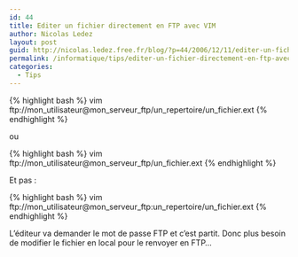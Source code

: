 ```yaml
---
id: 44
title: Editer un fichier directement en FTP avec VIM
author: Nicolas Ledez
layout: post
guid: http://nicolas.ledez.free.fr/blog/?p=44/2006/12/11/editer-un-fichier-directement-en-ftp-avec-vim/
permalink: /informatique/tips/editer-un-fichier-directement-en-ftp-avec-vim/
categories:
  - Tips
---
```

{% highlight bash %}
vim ftp://mon_utilisateur@mon_serveur_ftp/un_repertoire/un_fichier.ext
{% endhighlight %}

ou

{% highlight bash %}
vim ftp://mon_utilisateur@mon_serveur_ftp/un_fichier.ext
{% endhighlight %}

Et pas :

{% highlight bash %}
vim ftp://mon_utilisateur@mon_serveur_ftp:un_repertoire/un_fichier.ext
{% endhighlight %}

L&rsquo;éditeur va demander le mot de passe FTP et c&rsquo;est partit. Donc plus besoin de modifier le fichier en local pour le renvoyer en FTP&#8230;
